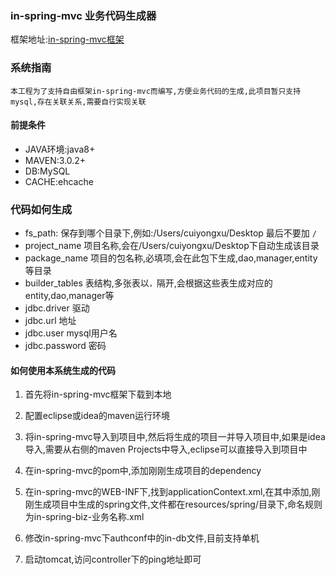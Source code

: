 ### in-spring-mvc 业务代码生成器

框架地址:[in-spring-mvc框架](https://github.com/ijson/in-spring-mvc/)

### 系统指南

`本工程为了支持自由框架in-spring-mvc而编写,方便业务代码的生成,此项目暂只支持mysql,存在关联关系,需要自行实现关联`

#### 前提条件
- JAVA环境:java8+
- MAVEN:3.0.2+
- DB:MySQL
- CACHE:ehcache

### 代码如何生成
- fs_path: 保存到哪个目录下,例如:/Users/cuiyongxu/Desktop 最后不要加 `/`
- project_name 项目名称,会在/Users/cuiyongxu/Desktop下自动生成该目录
- package_name 项目的包名称,必填项,会在此包下生成,dao,manager,entity等目录
- builder_tables 表结构,多张表以`，`隔开,会根据这些表生成对应的entity,dao,manager等
- jdbc.driver  驱动
- jdbc.url 地址
- jdbc.user mysql用户名
- jdbc.password 密码


#### 如何使用本系统生成的代码
1. 首先将in-spring-mvc框架下载到本地
2. 配置eclipse或idea的maven运行环境
3. 将in-spring-mvc导入到项目中,然后将生成的项目一并导入项目中,如果是idea导入,需要从右侧的maven Projects中导入,eclipse可以直接导入到项目中
4. 在in-spring-mvc的pom中,添加刚刚生成项目的dependency
5. 在in-spring-mvc的WEB-INF下,找到applicationContext.xml,在其中添加,刚刚生成项目中生成的spring文件,文件都在resources/spring/目录下,命名规则为in-spring-biz-业务名称.xml

6. 修改in-spring-mvc下authconf中的in-db文件,目前支持单机

7. 启动tomcat,访问controller下的ping地址即可

